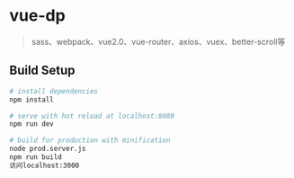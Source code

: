 # vue-dp

> sass、webpack、vue2.0、vue-router、axios、vuex、better-scroll等

## Build Setup

``` bash
# install dependencies
npm install

# serve with hot reload at localhost:8080
npm run dev

# build for production with minification
node prod.server.js
npm run build
访问localhost:3000

